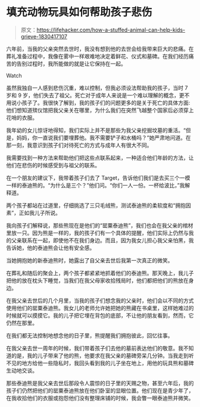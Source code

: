 # 填充动物玩具如何帮助孩子悲伤

> 原文：<https://lifehacker.com/how-a-stuffed-animal-can-help-kids-grieve-1830417107>

六年前，当我的父亲突然去世时，我没有想到他的去世会给我带来巨大的悲痛。在葬礼准备过程中，我像在雾中一样艰难地决定着鲜花、仪式和墓碑。在我们经历痛苦的告别过程时，我所能做的就是让它保持在一起。

Watch

虽然我独自一人感到悲伤沉重，难以控制，但我必须设法帮助我的孩子，当时 7 岁和 9 岁，他们失去了祖父。死亡对于成年人来说是一个难以理解的概念，更不用说小孩子了。我很快了解到，我的孩子们的问题更多的是关于死亡的具体方面:他们想知道殡仪馆把我父亲关在哪里，为什么我们在突然飞越整个国家后必须穿上花哨的衣服。

我年幼的女儿惊讶地得知，我们实际上并不是那些为我父亲挖掘坟墓的重活。“但是，妈妈，你一直说我们要埋葬他。我不需要铲子和水桶吗？”她严肃地问道。在那一刻，我意识到孩子们对待死亡的方式与成年人有很大不同。

我需要找到一种方法来帮助他们把这些点联系起来，一种适合他们年龄的方法，让他们在悲伤的时候感受到与祖父的联系。

在一个朋友的建议下，我带着孩子们去了 Target，告诉他们我们是去买三个一模一样的泰迪熊的。“为什么是三个？”他们问。“你们一人一份。一杯给波比，”我解释道。

两个孩子都站在过道里，仔细挑选了三只毛绒熊，测试泰迪熊的柔软度和“拥抱因素”，正如我儿子所说。

我向孩子们解释说，那些熊现在是他们的“罂粟泰迪熊”，我们也会在我父亲的棺材里放一只。因为熊是一样的，我的孩子们有一个具体的提醒，他们实际上仍然与我的父亲联系在一起，即使他不在我们身边。而且，因为我女儿担心我父亲怕黑，我告诉她，他的泰迪熊会让他有安全感。

当她拥抱她的新泰迪熊时，她露出了自父亲去世后我第一次真正的微笑。

在葬礼和随后的聚会上，两个孩子都紧紧地抓着他们的泰迪熊。那天晚上，我儿子把他的放在枕头下睡觉，当我们在我父母家收拾残局时，他们都把他们的熊放在身边。

在我父亲去世后的几个月里，当我的孩子们想念我的父亲时，他们会以不同的方式使用他们的罂粟泰迪熊。我女儿的老师允许她把她的熊藏在书桌里，这样她难过的时候就可以摸摸它。我的儿子把它埋在背包的底部，不让他的朋友看到，然而，它仍然在那里。

在我们都无法控制地想念他的日子里，熊提醒我们拥抱彼此，回忆往事。

在我父亲去世一周年的时候，我们带着孩子们去他的墓前表达他们的敬意。我不知道的是，我的儿子带来了他的熊，他要求在我父亲的墓碑旁呆几分钟。当我走到听不见的地方给他一些隐私时，我回头看到我的儿子坐在地上，用他的玩具熊和墓碑生动地交谈。

那些泰迪熊是我父亲去世后那段令人震惊的日子里的天赐之物，甚至六年后，我的孩子们仍然把他们的罂粟泰迪熊放在他们卧室的显眼位置。他们现在是青少年了，在我收拾他们的衣服或抱怨他们没有整理床铺的时候，我会瞥一眼泰迪熊并微笑。